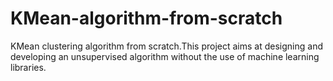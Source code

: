 # KMean-algorithm-from-scratch
KMean clustering algorithm from scratch.This project aims at designing and developing an unsupervised algorithm without the use of machine learning libraries.
